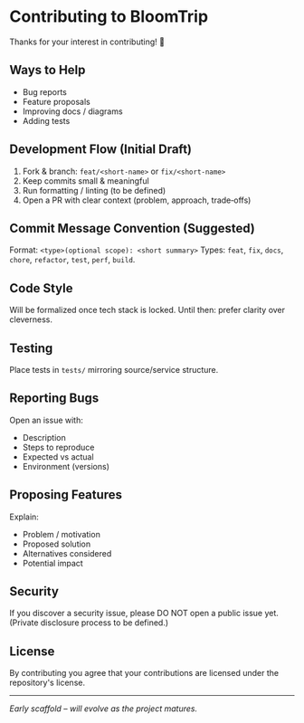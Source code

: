 # Contributing to BloomTrip

Thanks for your interest in contributing! 🎉

## Ways to Help
- Bug reports
- Feature proposals
- Improving docs / diagrams
- Adding tests

## Development Flow (Initial Draft)
1. Fork & branch: `feat/<short-name>` or `fix/<short-name>`
2. Keep commits small & meaningful
3. Run formatting / linting (to be defined)
4. Open a PR with clear context (problem, approach, trade‑offs)

## Commit Message Convention (Suggested)
Format: `<type>(optional scope): <short summary>`
Types: `feat`, `fix`, `docs`, `chore`, `refactor`, `test`, `perf`, `build`.

## Code Style
Will be formalized once tech stack is locked. Until then: prefer clarity over cleverness.

## Testing
Place tests in `tests/` mirroring source/service structure.

## Reporting Bugs
Open an issue with:
- Description
- Steps to reproduce
- Expected vs actual
- Environment (versions)

## Proposing Features
Explain:
- Problem / motivation
- Proposed solution
- Alternatives considered
- Potential impact

## Security
If you discover a security issue, please DO NOT open a public issue yet. (Private disclosure process to be defined.)

## License
By contributing you agree that your contributions are licensed under the repository's license.

---
_Early scaffold – will evolve as the project matures._
